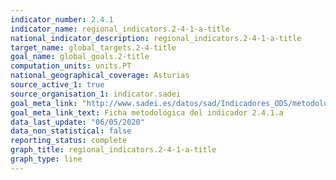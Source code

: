 ```yaml
---
indicator_number: 2.4.1
indicator_name: regional_indicators.2-4-1-a-title
national_indicator_description: regional_indicators.2-4-1-a-title
target_name: global_targets.2-4-title
goal_name: global_goals.2-title
computation_units: units.PT
national_geographical_coverage: Asturias
source_active_1: true
source_organisation_1: indicator.sadei
goal_meta_link: "http://www.sadei.es/datos/sad/Indicadores_ODS/metodologia/2.4.1.a.pdf"
goal_meta_link_text: Ficha metodológica del indicador 2.4.1.a
data_last_update: "06/05/2020"
data_non_statistical: false
reporting_status: complete
graph_title: regional_indicators.2-4-1-a-title
graph_type: line
---
```

